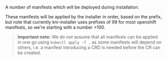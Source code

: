 A number of manifests which will be deployed during installation.

These manifests will be applied by the installer in order, based on the
prefix, but note that currently kni-installer uses prefixes of 99 for most
openshift manifests, so we're starting with a number >100.

> **Important note:** We do not assume that all manifests can be applied in one
> go using `kubectl apply -f .` as some manifests will depend on others,
> i.e. a manifest introducing a CRD is needed before the CR can be created.
